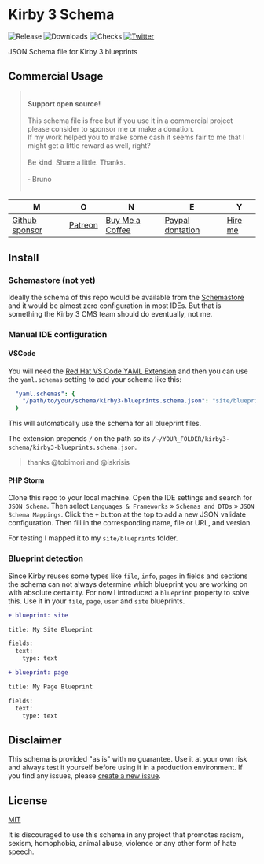 # Kirby 3 Schema

![Release](https://flat.badgen.net/github/release/bnomei/kirby3-schema?color=ae81ff)
![Downloads](https://flat.badgen.net/github/assets-dl/bnomei/kirby3-schema?color=272822)
![Checks](https://flat.badgen.net//github/checks/bnomei/kirby3-schema)
[![Twitter](https://flat.badgen.net/badge/twitter/bnomei?color=66d9ef)](https://twitter.com/bnomei)

JSON Schema file for Kirby 3 blueprints

## Commercial Usage

> <br>
> <b>Support open source!</b><br><br>
> This schema file is free but if you use it in a commercial project please consider to sponsor me or make a donation.<br>
> If my work helped you to make some cash it seems fair to me that I might get a little reward as well, right?<br><br>
> Be kind. Share a little. Thanks.<br><br>
> &dash; Bruno<br>
> &nbsp;

| M | O | N | E | Y |
|---|----|---|---|---|
| [Github sponsor](https://github.com/sponsors/bnomei) | [Patreon](https://patreon.com/bnomei) | [Buy Me a Coffee](https://buymeacoff.ee/bnomei) | [Paypal dontation](https://www.paypal.me/bnomei/15) | [Hire me](mailto:b@bnomei.com?subject=Kirby) |

## Install

### Schemastore (not yet)

Ideally the schema of this repo would be available from the [Schemastore](https://www.schemastore.org/json/) and it would be almost zero configuration in most IDEs. But that is something the Kirby 3 CMS team should do eventually, not me.

### Manual IDE configuration

#### VSCode

You will need the [Red Hat VS Code YAML Extension](https://github.com/redhat-developer/vscode-yaml) and then you can use the `yaml.schemas` setting to add your schema like this:

```yaml
  "yaml.schemas": {
    "/path/to/your/schema/kirby3-blueprints.schema.json": "site/blueprints/**/*.yml"
  }
```

This will automatically use the schema for all blueprint files.

The extension prepends `/` on the path so its `/~/YOUR_FOLDER/kirby3-schema/kirby3-blueprints.schema.json`.

> thanks @tobimori and @iskrisis

#### PHP Storm

Clone this repo to your local machine. Open the IDE settings and search for `JSON Schema`. Then select `Languages & Frameworks` » `Schemas and DTDs` » `JSON Schema Mappings`. Click the `+` button at the top to add a new JSON validate configuration. Then fill in the corresponding name, file or URL, and version.

For testing I mapped it to my `site/blueprints` folder.

### Blueprint detection

Since Kirby reuses some types like `file`, `info`, `pages` in fields and sections the schema can not always determine which blueprint you are working on with absolute certainty. For now I introduced a `blueprint` property to solve this. Use it in your `file`, `page`, `user` and `site` blueprints.  

```diff
+ blueprint: site

title: My Site Blueprint

fields:
  text:
    type: text
```

```diff
+ blueprint: page

title: My Page Blueprint

fields:
  text:
    type: text
```

## Disclaimer

This schema is provided "as is" with no guarantee. Use it at your own risk and always test it yourself before using it in a production environment. If you find any issues, please [create a new issue](https://github.com/bnomei/kirby3-schema/issues/new).

## License

[MIT](https://opensource.org/licenses/MIT)

It is discouraged to use this schema in any project that promotes racism, sexism, homophobia, animal abuse, violence or any other form of hate speech.

